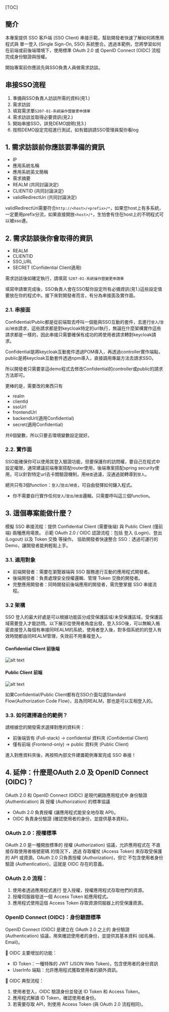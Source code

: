 [TOC]

## 簡介
本專案提供 SSO 客戶端 (SSO Client) 串接示範，幫助開發者快速了解如何將應用程式與 單一登入 (Single Sign-On, SSO) 系統整合。透過本範例，您將學習如何在前端或前後端環境下，使用標準 OAuth 2.0 或 OpenID Connect (OIDC) 流程完成身份驗證與授權。

開始專案前你應該先與SSO負責人員做需求訪談。

## 串接SSO流程
1. 準備與SSO負責人訪談所需的資料(見1.)
2. 需求訪談
3. 填寫需求單`S207-01-系統操作暨變更申請單`
4. 需求訪談並取得必要資訊(見2.)
5. 開始串接SSO，詳見DEMO說明(見3.)
6. 按照DEMO設定完程進行測試，如有錯誤請SSO管理員幫你看log

## 1. 需求訪談前你應該要準備的資訊
- IP	
- 應用系統名稱
- 應用系統英文簡稱
- 需求摘要
- REALM (共同討論決定)
- CLIENTID (共同討論決定)
- validRedirectUri (共同討論決定)

validRedirectUri需要符合`http://<host>/<prefix>/*`，如果您host上有多系統，一定要用prefix分流，如果直接開放`<host>/*`，生怕會有住在host上的不明程式可以被sso連。

## 2. 需求訪談後你會取得的資訊
- REALM
- CLIENTID
- SSO_URL
- SECRET (Confidential Client適用)

需求訪談後如確定執行，請填寫 `S207-01-系統操作暨變更申請單`

填寫申請單完成後，SSO負責人會在SSO幫你設定所有必備資訊(見1.)這些設定值要放在你的程式中。接下來對開發者而言，有分為串接面及實作面。

### 2.1. 串接面
Confidential/Public都是從前端取去呼叫一個能與SSO互動的套件，去進行`登入`/`登出`/`檢查`請求，這些請求都是對keycloak特定的url執行，無論在什麼架構實作這些請求都是一樣的，因此串接只需要確保有成功的將使用者請求轉對keycloak請求。

Confidential是將keycloak互動套件透過POM導入，再透過controller實作端點，public是將keycloak互動套件透過npm導入，直接調用專屬方法去請求SSO。

所以開發者只需要拿這demo程式去修改Confidential的controller或public的請求方法即可。

更棒的是，需要改的東西只有
- realm
- clientId
- ssoUrl
- frontendUrl
- backendUrl(適用Confidential)
- secret(適用Confidential)

共6個變數，所以只要去環境變數設定就好。

### 2.2. 實作面
SSO能確保你可以使用其登入驗證功能，但要保護你的訪問權，要自己在程式中設定權限，通常建議前端專案搭配router使用，後端專案搭配spring security使用，可以針對特定url去卡關驗證機制，用`檢查`過濾，沒通過就轉導到`登入`。

總共只有3個function：`登入`/`登出`/`檢查`，可自由發揮如何鑲入程式。

* 你不需要自行實作任何`登入`/`登出`/`檢查`邏輯，只需要呼叫這三個function。

## 3. 這個專案能做什麼？
模擬 SSO 串接流程：提供 Confidential Client (需要後端) 與 Public Client (僅前端) 兩種應用場景。
示範 OAuth 2.0 / OIDC 認證流程：包括 登入 (Login)、登出 (Logout) 以及 Token 交換 等操作。
協助開發者快速整合 SSO：透過可運行的 Demo，讓開發者能夠輕鬆上手。

### 3.1. 適用對象
- 前端開發者：需要在瀏覽器端與 SSO 服務進行互動的應用程式開發者。
- 後端開發者：負責處理安全授權邏輯、管理 Token 交換的開發者。
- 完整應用開發者：同時開發前後端應用的開發者，需完整掌握 SSO 串接流程。

### 3.2 架構
SSO 登入的最大好處是可以根據功能區分成受保護區域/未受保護區域，受保護區域需要登入才能訪問。以下展示從使用者角度出發，登入SSO後，可以無輸入帳密直接登入每個有串接同REALM的系統，使用者登入後，對多個系統的的登入有效時間都由同REALM管理，失效前不用重複登入。

#### Confidential Client 前後端
![alt text](ConfidentialClient.drawio.png)
#### Public Client 前端
![alt text](PublicClient.drawio.png)

如果Confidential/Public Client都有在SSO介面勾選Standard Flow(Authorization Code Flow)，且為同REALM，那也是可以互相登入的。

### 3.3. 如何選擇適合的範例？
請根據您的開發需求選擇對應的資料夾：
- 前後端皆有 (Full-stack) → confidential 資料夾 (Confidential Client)
- 僅有前端 (Frontend-only) → public 資料夾 (Public Client)

進入對應資料夾後，再按照內部文件建置範例專案完成 SSO 串接！

## 4. 延伸：什麼是OAuth 2.0 及 OpenID Connect (OIDC)？
OAuth 2.0 和 OpenID Connect (OIDC) 是現代網路應用程式中 身份驗證 (Authentication) 與 授權 (Authorization) 的標準協議

* OAuth 2.0 負責授權 (讓應用程式能安全地存取 API)。
* OIDC 負責身份驗證 (確認使用者的身份，並提供基本資料)。

### OAuth 2.0：授權標準
OAuth 2.0 是一種開放標準的 授權 (Authorization) 協議，允許應用程式在 不直接存取使用者帳號密碼 的情況下，透過 存取權杖 (Access Token) 來存取受保護的 API 或資源。OAuth 2.0 只負責授權 (Authorization)，但它 不包含使用者身份驗證 (Authentication)，這就是 OIDC 存在的意義。

### OAuth 2.0 流程：
1. 使用者透過應用程式進行 登入授權，授權應用程式存取他們的資源。
2. 授權伺服器發送一個 Access Token 給應用程式。
3. 應用程式使用這個 Access Token 存取資源伺服器上的受保護資源。

### OpenID Connect (OIDC)：身份驗證標準
OpenID Connect (OIDC) 是建立在 OAuth 2.0 之上的 身份驗證 (Authentication) 協議，用來確認使用者的身份，並提供其基本資料 (如名稱、Email)。

🔹 OIDC 主要增加的功能：
- ID Token：一種特殊的 JWT (JSON Web Token)，包含使用者的身份資訊
- UserInfo 端點：允許應用程式獲取使用者的額外資訊。

🔹 OIDC 典型流程：

1. 使用者登入，OIDC 驗證身份並發送 ID Token 和 Access Token。
2. 應用程式解讀 ID Token，確認使用者身份。
3. 若需要存取 API，則使用 Access Token (與 OAuth 2.0 流程相同)。